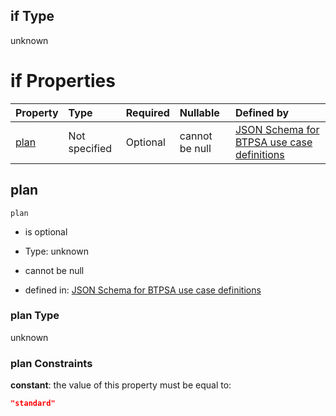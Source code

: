 ## if Type

unknown

# if Properties

| Property      | Type          | Required | Nullable       | Defined by                                                                                                                                                                                                                                  |
| :------------ | :------------ | :------- | :------------- | :------------------------------------------------------------------------------------------------------------------------------------------------------------------------------------------------------------------------------------------ |
| [plan](#plan) | Not specified | Optional | cannot be null | [JSON Schema for BTPSA use case definitions](btpsa-usecase-properties-services-items-allof-1-then-allof-44-then-allof-0-if-properties-plan.md "undefined#/properties/services/items/allOf/1/then/allOf/44/then/allOf/0/if/properties/plan") |

## plan



`plan`

*   is optional

*   Type: unknown

*   cannot be null

*   defined in: [JSON Schema for BTPSA use case definitions](btpsa-usecase-properties-services-items-allof-1-then-allof-44-then-allof-0-if-properties-plan.md "undefined#/properties/services/items/allOf/1/then/allOf/44/then/allOf/0/if/properties/plan")

### plan Type

unknown

### plan Constraints

**constant**: the value of this property must be equal to:

```json
"standard"
```
